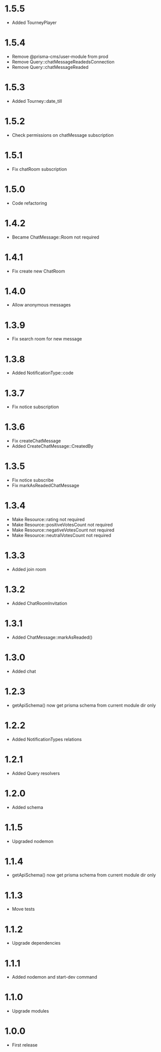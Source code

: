 1.5.5
===============================
- Added TourneyPlayer

1.5.4
===============================
- Remove @prisma-cms/user-module from prod
- Remove Query::chatMessageReadedsConnection
- Remove Query::chatMessageReaded

1.5.3
===============================
- Added Tourney::date_till

1.5.2
===============================
- Check permissions on chatMessage subscription

1.5.1
===============================
- Fix chatRoom subscription

1.5.0
===============================
- Code refactoring

1.4.2
===============================
- Became ChatMessage::Room not required

1.4.1
===============================
- Fix create new ChatRoom

1.4.0
===============================
- Allow anonymous messages

1.3.9
===============================
- Fix search room for new message

1.3.8
===============================
- Added NotificationType::code

1.3.7
===============================
- Fix notice subscription

1.3.6
===============================
- Fix createChatMessage
- Added CreateChatMessage::CreatedBy

1.3.5
===============================
- Fix notice subscribe
- Fix markAsReadedChatMessage

1.3.4
===============================
- Make Resource::rating not required
- Make Resource::positiveVotesCount not required
- Make Resource::negativeVotesCount not required
- Make Resource::neutralVotesCount not required

1.3.3
===============================
- Added join room

1.3.2
===============================
- Added ChatRoomInvitation

1.3.1
===============================
- Added ChatMessage::markAsReaded()

1.3.0
===============================
- Added chat

1.2.3
===============================
- getApiSchema() now get prisma schema from current module dir only

1.2.2
===============================
- Added NotificationTypes relations

1.2.1
===============================
- Added Query resolvers

1.2.0
===============================
- Added schema

1.1.5
===============================
- Upgraded nodemon

1.1.4
===============================
- getApiSchema() now get prisma schema from current module dir only

1.1.3
===============================
- Move tests

1.1.2
===============================
- Upgrade dependencies

1.1.1
===============================
- Added nodemon and start-dev command

1.1.0
===============================
- Upgrade modules

1.0.0
===============================
- First release
